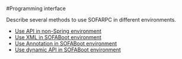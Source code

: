 #Programming interface

Describe several methods to use SOFARPC in different environments.

* [Use API in non-Spring environment]( ./Programing-RPC) 
* [Use XML in SOFABoot environment](./Programing-SOFA-BOOT-XML) 
* [Use Annotation in SOFABoot environment](./Programing-SOFA-BOOT-Annotation)
* [Use dynamic API in SOFABoot environment](./Programing-SOFA-BOOT-API)